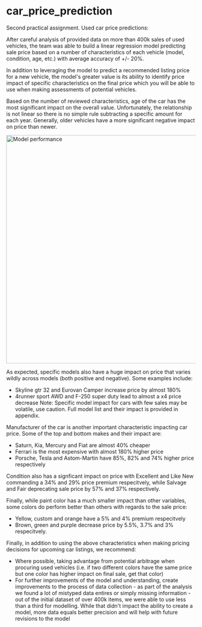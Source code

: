 # car_price_prediction
Second practical assignment. Used car price predictions:

  After careful analysis of provided data on more than 400k sales of used vehicles, the team was able to build a linear regression model predicting sale price based on a number of characteristics of each vehicle (model, condition, age, etc.) with average accuracy of +/- 20%. 
  
  In addition to leveraging the model to predict a recommended listing price for a new vehicle, the model's greater value is its ability to identify price impact of specific characteristics on the final price which you will be able to use when making assessments of potential vehicles.
  
  Based on the number of reviewed characteristics, age of the car has the most significant impact on the overall value. Unfortunately, the relationship is not linear so there is no simple rule subtracting a specific amount for each year. Generally, older vehicles have a more significant negative impact on price than newer.
  
  <img width="607" alt="Model performance" src="https://user-images.githubusercontent.com/63613300/204240378-4206841f-2464-4a55-b14e-37fef44ffea9.png">


  As expected, specific models also have a huge impact on price that varies wildly across models (both positive and negative). Some examples include: 
  - Skyline gtr 32 and Eurovan Camper increase price by almost 180%
  - 4runner sport AWD and F-250 super duty lead to almost a x4 price decrease
Note: Specific model impact for cars with few sales may be volatile, use caution. Full model list and their impact is provided in appendix.
    
    
  Manufacturer of the car is another important characteristic impacting car price. Some of the top and bottom makes and their impact are:
  - Saturn, Kia, Mercury and Fiat are almost 40% cheaper
  - Ferrari is the most expensive with almost 180% higher price
  - Porsche, Tesla and Astom-Martin have 85%, 82% and 74% higher price respectively
    
    
  Condition also has a signficant impact on price with Excellent and Like New commanding a 34% and 29% price premium respecitvely, while Salvage and Fair deprecating sale price by 57% and 37% respectively.
        
  Finally, while paint color has a much smaller impact than other variables, some colors do perform better than others with regards to the sale price:
  - Yellow, custom and orange have a 5% and 4% premium respecitvely
  - Brown, green and purple decrease price by 5.5%, 3.7% and 3% respecitvely.
        
        
  Finally, in addition to using the above characteristics when making pricing decisions for upcoming car listings, we recommend:
  - Where possible, taking advantage from potential arbitrage when procuring used vehicles (i.e. if two different colors have the same price but one color has higher impact on final sale, get that color)
  - For further improvements of the model and understanding, create improvements to the process of data collection - as part of the analysis we found a lot of mistyped data entires or simply missing information - out of the initial dataset of over 400k items, we were able to use less than a third for modelling. While that didn't impact the ability to create a model, more data equals better precision and will help with future revisions to the model
